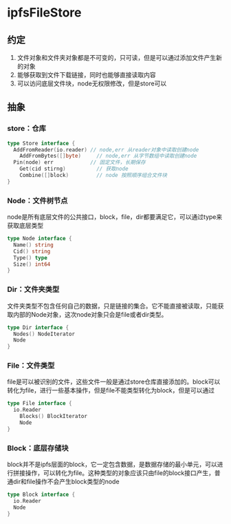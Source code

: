 # ipfsFileStore

## 约定

1. 文件对象和文件夹对象都是不可变的，只可读，但是可以通过添加文件产生新的对象
2. 能够获取到文件下载链接，同时也能够直接读取内容
3. 可以访问底层文件块，node无权限修改，但是store可以

## 抽象

### store：仓库

```go
type Store interface {
  AddFromReader(io.reader) // node,err 从reader对象中读取创建node
	AddFromBytes([]byte)     // node,err 从字节数组中读取创建node
  Pin(node) err            // 固定文件，长期保存
	Get(cid stirng)          // 获取node
	Combine([]block)         // node 按照顺序组合文件块
}
```



### Node：文件树节点

node是所有底层文件的公共接口，block，file，dir都要满足它，可以通过type来获取底层类型

```go
type Node interface {
  Name() string
  Cid() string
  Type() type
  Size() int64
}
```



### Dir：文件夹类型

文件夹类型不包含任何自己的数据，只是链接的集合。它不能直接被读取，只能获取内部的Node对象，这次node对象只会是file或者dir类型。

```go
type Dir interface {
  Nodes() NodeIterator
  Node
}
```



### File：文件类型

file是可以被识别的文件，这些文件一般是通过store仓库直接添加的。block可以转化为file，进行一些基本操作，但是file不能类型转化为block，但是可以通过

```go
type File interface {
  io.Reader
	Blocks() BlockIterator
	Node
}
```



### Block：底层存储块

block并不是ipfs层面的block，它一定包含数据，是数据存储的最小单元，可以进行拼接操作，可以转化为file。这种类型的对象应该只由file的block接口产生，普通dir和file操作不会产生block类型的node

```go
type Block interface {
  io.Reader
  Node
}
```



